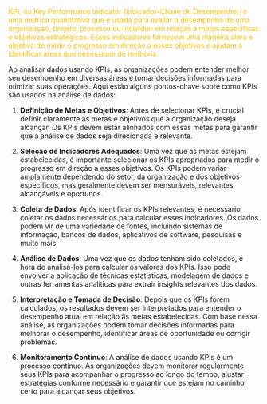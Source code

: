 
<span style="color:#ffc000">KPI, ou Key Performance Indicator (Indicador-Chave de Desempenho), é uma métrica quantitativa que é usada para avaliar o desempenho de uma organização, projeto, processo ou indivíduo em relação a metas específicas e objetivos estratégicos. Esses indicadores fornecem uma maneira clara e objetiva de medir o progresso em direção a esses objetivos e ajudam a identificar áreas que necessitam de melhoria.</span> 

Ao analisar dados usando KPIs, as organizações podem entender melhor seu desempenho em diversas áreas e tomar decisões informadas para otimizar suas operações. Aqui estão alguns pontos-chave sobre como KPIs são usados na análise de dados:

1. **Definição de Metas e Objetivos**: Antes de selecionar KPIs, é crucial definir claramente as metas e objetivos que a organização deseja alcançar. Os KPIs devem estar alinhados com essas metas para garantir que a análise de dados seja direcionada e relevante.
    
2. **Seleção de Indicadores Adequados**: Uma vez que as metas estejam estabelecidas, é importante selecionar os KPIs apropriados para medir o progresso em direção a esses objetivos. Os KPIs podem variar amplamente dependendo do setor, da organização e dos objetivos específicos, mas geralmente devem ser mensuráveis, relevantes, alcançáveis e oportunos.
    
3. **Coleta de Dados**: Após identificar os KPIs relevantes, é necessário coletar os dados necessários para calcular esses indicadores. Os dados podem vir de uma variedade de fontes, incluindo sistemas de informação, bancos de dados, aplicativos de software, pesquisas e muito mais.
    
4. **Análise de Dados**: Uma vez que os dados tenham sido coletados, é hora de analisá-los para calcular os valores dos KPIs. Isso pode envolver a aplicação de técnicas estatísticas, modelagem de dados e outras ferramentas analíticas para extrair insights relevantes dos dados.
    
5. **Interpretação e Tomada de Decisão**: Depois que os KPIs forem calculados, os resultados devem ser interpretados para entender o desempenho atual em relação às metas estabelecidas. Com base nessa análise, as organizações podem tomar decisões informadas para melhorar o desempenho, identificar áreas de oportunidade ou corrigir problemas.
    
6. **Monitoramento Contínuo**: A análise de dados usando KPIs é um processo contínuo. As organizações devem monitorar regularmente seus KPIs para acompanhar o progresso ao longo do tempo, ajustar estratégias conforme necessário e garantir que estejam no caminho certo para alcançar seus objetivos.